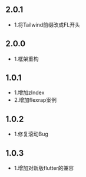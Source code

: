 ## 2.0.1
* 1.将Tailwind前缀改成FL开头
## 2.0.0
* 1.框架重构
## 1.0.1

* 1.增加zIndex
* 2.增加flexrap案例

## 1.0.2

* 1.修复滚动Bug

## 1.0.3
* 1.增加对新版flutter的兼容
